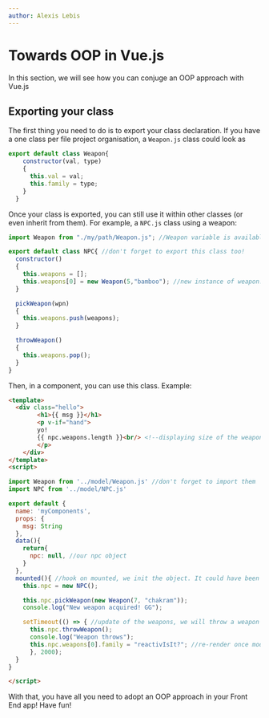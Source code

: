 ```yaml
---
author: Alexis Lebis
---
```

# Towards OOP in Vue.js 

In this section, we will see how you can conjuge an OOP approach with Vue.js

## Exporting your class
The first thing you need to do is to export your class declaration. If you have a one class per file project organisation, a `Weapon.js` class could look as
```js
export default class Weapon{
    constructor(val, type)
    {
      this.val = val;
      this.family = type;
    }
  }
```

Once your class is exported, you can still use it within other classes (or even inherit from them). For example, a `NPC.js` class using a weapon:
```js
import Weapon from "./my/path/Weapon.js"; //Weapon variable is available, we can construct new weapon is `new`

export default class NPC{ //don't forget to export this class too!
  constructor()
  {
    this.weapons = [];
    this.weapons[0] = new Weapon(5,"bamboo"); //new instance of weapon!
  }

  pickWeapon(wpn)
  {
    this.weapons.push(weapons);  
  }

  throwWeapon()
  {
    this.weapons.pop();
  }
}
```

Then, in a component, you can use this class. Example:
```html
<template>
  <div class="hello">
        <h1>{{ msg }}</h1>
        <p v-if="hand">
        yo!
        {{ npc.weapons.length }}<br/> <!--displaying size of the weapons array of the npc-->
        </p>
    </div>
</template>
<script>
```
```js
import Weapon from '../model/Weapon.js' //don't forget to import them
import NPC from '../model/NPC.js'

export default {
  name: 'myComponents',
  props: {
    msg: String
  },
  data(){
    return{
      npc: null, //our npc object
    }
  },
  mounted(){ //hook on mounted, we init the object. It could have been done before.
    this.npc = new NPC();

    this.npc.pickWeapon(new Weapon(7, "chakram"));
    console.log("New weapon acquired! GG");

    setTimeout(() => { //update of the weapons, we will throw a weapon in 2 sec, for testing reactivity since we print the array length!
      this.npc.throwWeapon();
      console.log("Weapon throws");
      this.npc.weapons[0].family = "reactivIsIt?"; //re-render once modified!
      }, 2000);
  }
}
```
```html
</script>
```

With that, you have all you need to adopt an OOP approach in your Front End app! Have fun!